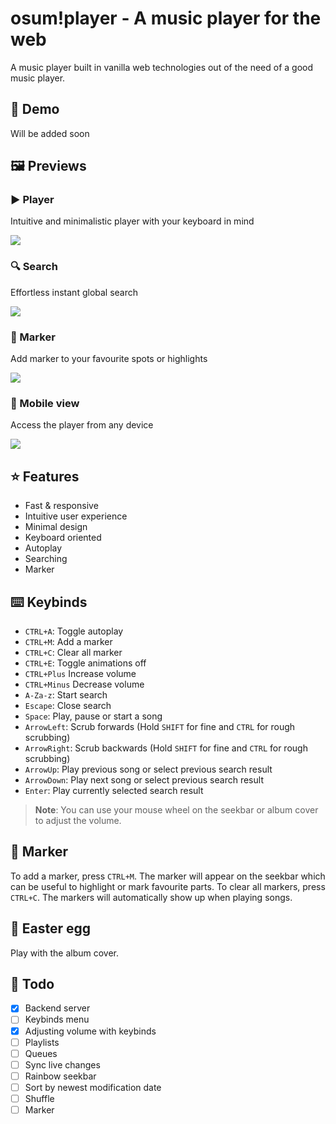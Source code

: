 # osum!player - A music player for the web

A music player built in vanilla web technologies out of the need of a good music player.

## 🔬 Demo

Will be added soon

## 🖼️ Previews

### ▶️ Player

Intuitive and minimalistic player with your keyboard in mind

<img src=https://user-images.githubusercontent.com/13122796/224856281-1c4513c5-f405-4f35-a504-0bb389e7f733.png>

### 🔍 Search

Effortless instant global search

<img src=https://user-images.githubusercontent.com/13122796/224856294-fa23d28e-86d1-46a0-b754-d25c951c1a15.png>

### 🚩 Marker

Add marker to your favourite spots or highlights

<img src=https://user-images.githubusercontent.com/13122796/224856313-746abc8c-a93f-40fe-af3a-3827a39cb428.png>

### 📱 Mobile view

Access the player from any device

<img src=https://user-images.githubusercontent.com/13122796/224856336-f4d13aa2-98ce-4f69-8466-2d227916165f.png>

## ⭐ Features

- Fast & responsive
- Intuitive user experience
- Minimal design
- Keyboard oriented
- Autoplay
- Searching
- Marker

## ⌨️ Keybinds

- `CTRL+A`: Toggle autoplay
- `CTRL+M`: Add a marker
- `CTRL+C`: Clear all marker
- `CTRL+E`: Toggle animations off
- `CTRL+Plus` Increase volume
- `CTRL+Minus` Decrease volume
- `A-Za-z`: Start search
- `Escape`: Close search
- `Space`: Play, pause or start a song
- `ArrowLeft`: Scrub forwards (Hold `SHIFT` for fine and `CTRL` for rough scrubbing)
- `ArrowRight`: Scrub backwards (Hold `SHIFT` for fine and `CTRL` for rough scrubbing)
- `ArrowUp`: Play previous song or select previous search result
- `ArrowDown`: Play next song or select previous search result
- `Enter`: Play currently selected search result

> **Note**: You can use your mouse wheel on the seekbar or album cover to adjust the volume.

## 🚩 Marker

To add a marker, press `CTRL+M`. The marker will appear on the seekbar which can be useful to highlight or mark favourite parts.
To clear all markers, press `CTRL+C`. The markers will automatically show up when playing songs.

## 🐔 Easter egg

Play with the album cover.

## 📝 Todo

- [x] Backend server
- [ ] Keybinds menu
- [x] Adjusting volume with keybinds
- [ ] Playlists
- [ ] Queues
- [ ] Sync live changes
- [ ] Rainbow seekbar
- [ ] Sort by newest modification date
- [ ] Shuffle
- [ ] Marker

